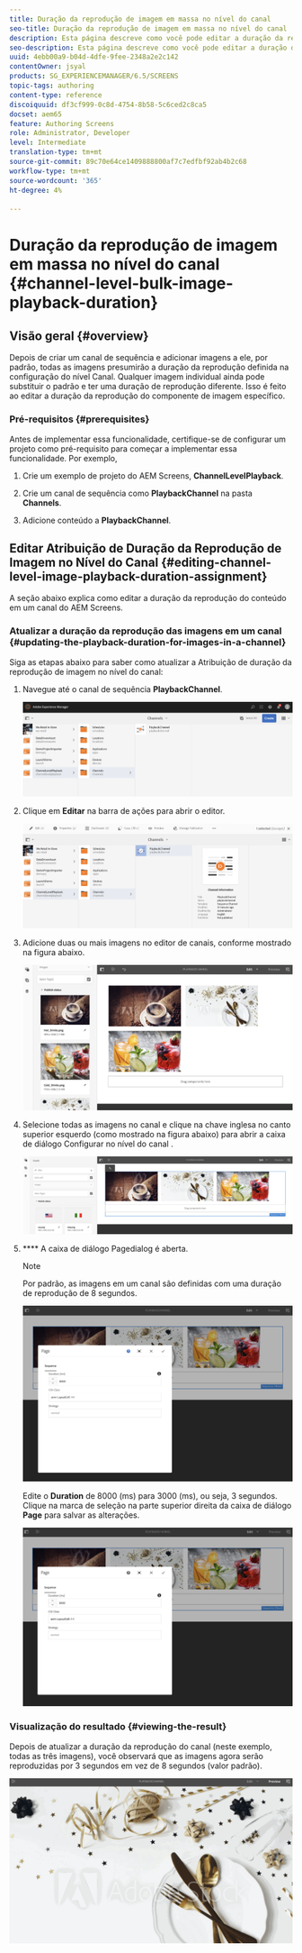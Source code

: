 ```yaml
---
title: Duração da reprodução de imagem em massa no nível do canal
seo-title: Duração da reprodução de imagem em massa no nível do canal
description: Esta página descreve como você pode editar a duração da reprodução de um componente de imagem específico.
seo-description: Esta página descreve como você pode editar a duração da reprodução de um componente de imagem específico.
uuid: 4ebb00a9-b04d-4dfe-9fee-2348a2e2c142
contentOwner: jsyal
products: SG_EXPERIENCEMANAGER/6.5/SCREENS
topic-tags: authoring
content-type: reference
discoiquuid: df3cf999-0c8d-4754-8b58-5c6ced2c8ca5
docset: aem65
feature: Authoring Screens
role: Administrator, Developer
level: Intermediate
translation-type: tm+mt
source-git-commit: 89c70e64ce1409888800af7c7edfbf92ab4b2c68
workflow-type: tm+mt
source-wordcount: '365'
ht-degree: 4%

---
```



# Duração da reprodução de imagem em massa no nível do canal {#channel-level-bulk-image-playback-duration}

## Visão geral {#overview}

Depois de criar um canal de sequência e adicionar imagens a ele, por padrão, todas as imagens presumirão a duração da reprodução definida na configuração do nível Canal. Qualquer imagem individual ainda pode substituir o padrão e ter uma duração de reprodução diferente. Isso é feito ao editar a duração da reprodução do componente de imagem específico.

### Pré-requisitos {#prerequisites}

Antes de implementar essa funcionalidade, certifique-se de configurar um projeto como pré-requisito para começar a implementar essa funcionalidade. Por exemplo,

1. Crie um exemplo de projeto do AEM Screens, **ChannelLevelPlayback**.

1. Crie um canal de sequência como **PlaybackChannel** na pasta **Channels**.

1. Adicione conteúdo a **PlaybackChannel**.

## Editar Atribuição de Duração da Reprodução de Imagem no Nível do Canal {#editing-channel-level-image-playback-duration-assignment}

A seção abaixo explica como editar a duração da reprodução do conteúdo em um canal do AEM Screens.

### Atualizar a duração da reprodução das imagens em um canal {#updating-the-playback-duration-for-images-in-a-channel}

Siga as etapas abaixo para saber como atualizar a Atribuição de duração da reprodução de imagem no nível do canal:

1. Navegue até o canal de sequência **PlaybackChannel**.

   ![screen_shot_2019-06-24at62818pm](assets/screen_shot_2019-06-24at62818pm.png)

1. Clique em **Editar** na barra de ações para abrir o editor.

   ![screen_shot_2019-06-24at70141pm](assets/screen_shot_2019-06-24at70141pm.png)

1. Adicione duas ou mais imagens no editor de canais, conforme mostrado na figura abaixo.

   ![screen_shot_2019-06-24at90534pm](assets/screen_shot_2019-06-24at90534pm.png)

1. Selecione todas as imagens no canal e clique na chave inglesa no canto superior esquerdo (como mostrado na figura abaixo) para abrir a caixa de diálogo Configurar no nível do canal .

   ![screen_shot_2019-06-25at95945am](assets/screen_shot_2019-06-25at95945am.png)

1. **** A caixa de diálogo Pagedialog é aberta.

   >[!NOTE]
   >Por padrão, as imagens em um canal são definidas com uma duração de reprodução de 8 segundos.

   ![screen_shot_2019-06-25at100343am](assets/screen_shot_2019-06-25at100343am.png)

   Edite o **Duration** de 8000 (ms) para 3000 (ms), ou seja, 3 segundos. Clique na marca de seleção na parte superior direita da caixa de diálogo **Page** para salvar as alterações.

   ![screen_shot_2019-06-25at101527am](assets/screen_shot_2019-06-25at101527am.png)

### Visualização do resultado {#viewing-the-result}

Depois de atualizar a duração da reprodução do canal (neste exemplo, todas as três imagens), você observará que as imagens agora serão reproduzidas por 3 segundos em vez de 8 segundos (valor padrão).

![channel_preview](assets/channel_preview.gif)

